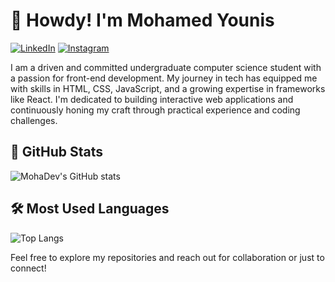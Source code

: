 # 👋 Howdy! I'm Mohamed Younis

[![LinkedIn](https://img.shields.io/badge/LinkedIn-Profile-blue?style=for-the-badge&logo=linkedin)](https://www.linkedin.com/in/mohadev/)  [![Instagram](https://img.shields.io/badge/Instagram-Profile-purple?style=for-the-badge&logo=instagram)](https://www.instagram.com/Moyrith/)

I am a driven and committed undergraduate computer science student with a passion for front-end development. My journey in tech has equipped me with skills in HTML, CSS, JavaScript, and a growing expertise in frameworks like React. I'm dedicated to building interactive web applications and continuously honing my craft through practical experience and coding challenges.

## 🚀 GitHub Stats

![MohaDev's GitHub stats](https://github-readme-stats.vercel.app/api?username=MohaDev01&show_icons=true&theme=radical)

## 🛠️ Most Used Languages

![Top Langs](https://github-readme-stats.vercel.app/api/top-langs/?username=MohaDev01&layout=compact&theme=radical)

Feel free to explore my repositories and reach out for collaboration or just to connect!
